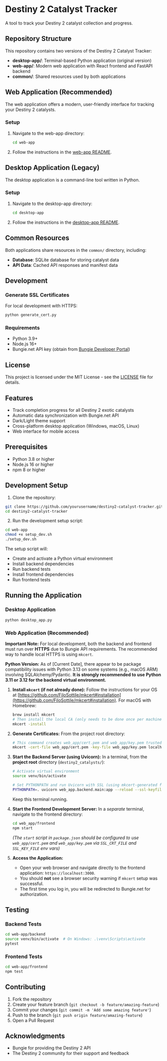 # Destiny 2 Catalyst Tracker

A tool to track your Destiny 2 catalyst collection and progress.

## Repository Structure

This repository contains two versions of the Destiny 2 Catalyst Tracker:

- **desktop-app/**: Terminal-based Python application (original version)
- **web-app/**: Modern web application with React frontend and FastAPI backend
- **common/**: Shared resources used by both applications

## Web Application (Recommended)

The web application offers a modern, user-friendly interface for tracking your Destiny 2 catalysts.

### Setup

1. Navigate to the web-app directory:
   ```bash
   cd web-app
   ```

2. Follow the instructions in the [web-app README](web-app/README.md).

## Desktop Application (Legacy)

The desktop application is a command-line tool written in Python.

### Setup

1. Navigate to the desktop-app directory:
   ```bash
   cd desktop-app
   ```

2. Follow the instructions in the [desktop-app README](desktop-app/README.md).

## Common Resources

Both applications share resources in the `common/` directory, including:

- **Database**: SQLite database for storing catalyst data
- **API Data**: Cached API responses and manifest data

## Development

### Generate SSL Certificates

For local development with HTTPS:

```bash
python generate_cert.py
```

### Requirements

- Python 3.9+
- Node.js 16+
- Bungie.net API key (obtain from [Bungie Developer Portal](https://www.bungie.net/en/Application))

## License

This project is licensed under the MIT License - see the [LICENSE](LICENSE) file for details.

## Features

- Track completion progress for all Destiny 2 exotic catalysts
- Automatic data synchronization with Bungie.net API
- Dark/Light theme support
- Cross-platform desktop application (Windows, macOS, Linux)
- Web interface for mobile access

## Prerequisites

- Python 3.8 or higher
- Node.js 16 or higher
- npm 8 or higher

## Development Setup

1. Clone the repository:
```bash
git clone https://github.com/yourusername/destiny2-catalyst-tracker.git
cd destiny2-catalyst-tracker
```

2. Run the development setup script:
```bash
cd web-app
chmod +x setup_dev.sh
./setup_dev.sh
```

The setup script will:
- Create and activate a Python virtual environment
- Install backend dependencies
- Run backend tests
- Install frontend dependencies
- Run frontend tests

## Running the Application

### Desktop Application

```bash
python desktop_app.py
```

### Web Application (Recommended)

**Important Note:** For local development, both the backend and frontend must run over **HTTPS** due to Bungie API requirements. The recommended way to handle local HTTPS is using `mkcert`.

**Python Version:** As of [Current Date], there appear to be package compatibility issues with Python 3.13 on some systems (e.g., macOS ARM) involving SQLAlchemy/Pydantic. **It is strongly recommended to use Python 3.11 or 3.12 for the backend virtual environment.**

1.  **Install `mkcert` (if not already done):**
    Follow the instructions for your OS at [https://github.com/FiloSottile/mkcert#installation](https://github.com/FiloSottile/mkcert#installation). For macOS with Homebrew:
    ```bash
    brew install mkcert
    # Then install the local CA (only needs to be done once per machine)
    mkcert -install
    ```

2.  **Generate Certificates:**
    From the project root directory:
    ```bash
    # This command creates web_app/cert.pem and web_app/key.pem trusted for localhost
    mkcert -cert-file web_app/cert.pem -key-file web_app/key.pem localhost 127.0.0.1 ::1
    ```

3.  **Start the Backend Server (using Uvicorn):**
    In a terminal, from the **project root** directory (`destiny2_catalysts/`):
    ```bash
    # Activate virtual environment
    source venv/bin/activate
    
    # Set PYTHONPATH and run Uvicorn with SSL (using mkcert-generated files)
    PYTHONPATH=. uvicorn web_app.backend.main:app --reload --ssl-keyfile=web_app/key.pem --ssl-certfile=web_app/cert.pem --port 8000
    ```
    Keep this terminal running.

4.  **Start the Frontend Development Server:**
    In a *separate* terminal, navigate to the frontend directory:
    ```bash
    cd web_app/frontend
    npm start
    ```
    *(The `start` script in `package.json` should be configured to use `web_app/cert.pem` and `web_app/key.pem` via `SSL_CRT_FILE` and `SSL_KEY_FILE` env vars)*

5.  **Access the Application:**
    *   Open your web browser and navigate directly to the frontend application: `https://localhost:3000`.
    *   You should **not** see a browser security warning if `mkcert` setup was successful.
    *   The first time you log in, you will be redirected to Bungie.net for authorization.

## Testing

### Backend Tests
```bash
cd web-app/backend
source venv/bin/activate  # On Windows: .\venv\Scripts\activate
pytest
```

### Frontend Tests
```bash
cd web-app/frontend
npm test
```

## Contributing

1. Fork the repository
2. Create your feature branch (`git checkout -b feature/amazing-feature`)
3. Commit your changes (`git commit -m 'Add some amazing feature'`)
4. Push to the branch (`git push origin feature/amazing-feature`)
5. Open a Pull Request

## Acknowledgments

- Bungie for providing the Destiny 2 API
- The Destiny 2 community for their support and feedback 